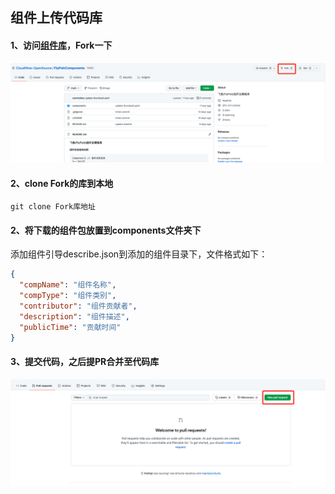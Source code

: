 ## 组件上传代码库

#### 1、访问[组件库](https://github.com/CloudWise-OpenSource/FlyFishComponents)，Fork一下

![image](./imgs/44cc17a4-bfe3-449b-8f11-e2113be5fdf7.png)

#### 2、clone Fork的库到本地

```
git clone Fork库地址
```

#### 2、将下载的组件包放置到components文件夹下

添加组件引导describe.json到添加的组件目录下，文件格式如下：

```json
{
  "compName": "组件名称",
  "compType": "组件类别",
  "contributor": "组件贡献者",
  "description": "组件描述",
  "publicTime": "贡献时间"
}
```

#### 3、提交代码，之后提PR合并至代码库

![image](./imgs/82862b4e-eea4-4eb5-a16a-f253a709fb2b.png)

